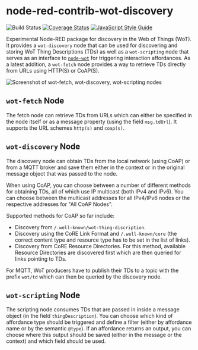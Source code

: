 node-red-contrib-wot-discovery
=====================
![Build Status](https://github.com/JKRhb/node-red-contrib-wot-discovery/workflows/Build%20Status/badge.svg)
[![Coverage Status](https://coveralls.io/repos/github/JKRhb/node-red-contrib-wot-discovery/badge.svg?branch=main)](https://coveralls.io/github/JKRhb/node-red-contrib-wot-discovery?branch=main)
[![JavaScript Style Guide](https://img.shields.io/badge/code_style-standard-brightgreen.svg)](https://standardjs.com)

Experimental Node-RED package for discovery in the Web of Things (WoT).
It provides a `wot-discovery` node that can be used for discovering and storing WoT Thing Descriptions (TDs) as well as a `wot-scripting` node that serves as an interface to [`node-wot`](https://github.com/eclipse/thingweb.node-wot) for triggering interaction affordances.
As a latest addition, a `wot-fetch` node provides a way to retrieve TDs directly from URLs using HTTP(S) or CoAP(S).

![Screenshot of wot-fetch, wot-discovery, wot-scripting nodes](https://user-images.githubusercontent.com/12641361/132991809-14778a9a-08a6-4762-aafd-4a5cbc5c25a6.png)

## `wot-fetch` Node

The fetch node can retrieve TDs from URLs which can either be specified in the node itself or as a message property (using the field `msg.tdUrl`).
It supports the URL schemes `http(s)` and `coap(s)`.

## `wot-discovery` Node

The discovery node can obtain TDs from the local network (using CoAP) or from a MQTT broker and save them either in the context or in the original message object that was passed to the node.

When using CoAP, you can choose between a number of different methods for obtaining TDs, all of which use IP multicast (both IPv4 and IPv6).
You can choose between the multicast addresses for all IPv4/IPv6 nodes or the respective addresses for "All CoAP Nodes".

Supported methods for CoAP so far include:

- Discovery from `/.well-known/wot-thing-discription`.
- Discovery using the CoRE Link Format and `/.well-known/core` (the correct content type and resource type has to be set in the list of links).
- Discovery from CoRE Resource Directories. For this method, available Resource Directories are discovered first which are then queried for links pointing to TDs.

For MQTT, WoT producers have to publish their TDs to a topic with the prefix `wot/td` which can then be queried by the discovery node.

## `wot-scripting` Node

The scripting node consumes TDs that are passed in inside a message object (in the field `thingDescription`).
You can choose which kind of affordance type should be triggered and define a filter (either by affordance name or by the semantic `@type`).
If an affordance returns an output, you can choose where this output should be saved (either in the message or the context) and which field should be used.
